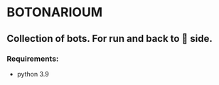 # BOTONARIOUM

## Collection of bots. For run and back to 🐍 side.

### Requirements:
- python 3.9




